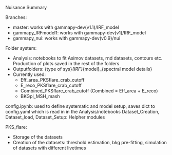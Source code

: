 Nuisance Summary

Branches:
- master: works with gammapy-dev(v1.1)/IRF_model
- gammapy_IRFmodel1: works with gammapy-dev(v1)/IRF_model
- gammapy_nui: works with gammapy-dev(v0.9)/nui



Folder system:
- Analysis: notebooks to fit Asimov datasets, rnd datasets, contours etc. Production of plots saved in the rest of the folders
- Outputfolders: {type of sys}_{IRF}_{model}_{spectral model details}
- Currently used:
  - Eff_area_PKSflare_crab_cutoff
  - E_reco_PKSflare_crab_cutoff
  - Combined_PKSflare_crab_cutoff (Combined = Eff_area + E_reco)
  - BKGpl_MSH_mash
 
config.ipynb: used to define systematic and model setup, saves dict to config.yaml which is read in in the Analysis/notebooks
Dataset_Creation, Dataset_load, Dataset_Setup: Helpher modules 

PKS_flare: 
- Storage of the datasets
- Creation of the datasets: threshold estimation, bkg pre-fitting, simulation of datasets with different livetimes
